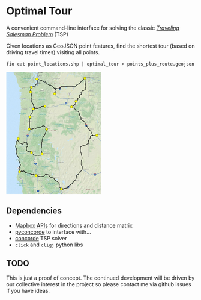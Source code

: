 # Optimal Tour

A convenient command-line interface for solving the classic
[*Traveling Salesman Problem*](https://simple.wikipedia.org/wiki/Travelling_salesman_problem) (TSP)

Given locations as GeoJSON point features, find the shortest tour (based on driving travel times) visiting all points.

    fio cat point_locations.shp | optimal_tour > points_plus_route.geojson

<img src="tour.png" width="50%">

## Dependencies

* [Mapbox APIs](https://www.mapbox.com/developers/) for directions and distance matrix
* [pyconcorde](https://github.com/perrygeo/pyconcorde) to interface with...
* [concorde](http://www.math.uwaterloo.ca/tsp/concorde.html) TSP solver
* `click` and `cligj` python libs

## TODO 

This is just a proof of concept. The continued development will be driven by our
collective interest in the project so please contact me via github issues if you have ideas.
